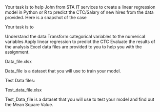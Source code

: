 
Your task is to help John from STA IT services to create a linear regression model in Python or R to predict the CTC/Salary of new hires from the data provided. Here is a snapshot of the case


Your task is to

Understand the data
Transform categorical variables to the numerical variables
Apply linear regression to predict the CTC
Evaluate the results of the analysis
Excel data files are provided to you to help you with the assignment.

Data_file.xlsx

Data_file is a dataset that you will use to train your model.

Test Data files:

Test_data_file.xlsx

Test_Data_file is a dataset that you will use to test your model and find out the Mean Square Value.

